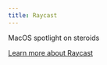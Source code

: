 ```yaml
---
title: Raycast
---
```

MacOS spotlight on steroids

[Learn more about Raycast](https://www.raycast.com/)